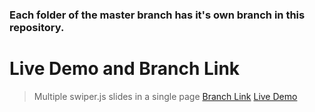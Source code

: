 ### Each folder of the master branch has it's own branch in this repository. 

# Live Demo and Branch Link

> Multiple swiper.js slides in a single page
[Branch Link](www.facebook.com)
[Live Demo](www.facebook.com)

